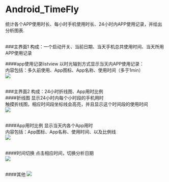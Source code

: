 # Android_TimeFly
统计各个APP使用时长、每小时手机使用时长、24小时内APP使用记录，并绘出分析图表.<br/><br/>

###主界面1
构成：一个启动开关、当前日期、当天手机总共使用时间、当天所用APP使用记录<br/>

####app使用记录listview
以时光轴到方式显示当天内APP使用记录：<br/>
内容包括：多久前使用、App图标、App名称、使用时间（多于1min）<br/>
![](https://github.com/xuzhitaosanta/Android_TimeFly/blob/master/pic/record.gif)<br/><br/>

###主界面2
构成：24小时折线图、App用时比例<br/>
####折线图
显示24小时内每个小时段的手机用时<br/>
触摸折线图，相应时间段坐标线会高亮，并且显示这个时间段的使用时间<br/>
![](https://github.com/xuzhitaosanta/Android_TimeFly/blob/master/pic/hoursinfo.gif)<br/><br/>

####App用时比例
显示当天内各个App用时<br/>
内容包括：App图标、App名称、使用时间、以及比例线<br/>
![](https://github.com/xuzhitaosanta/Android_TimeFly/blob/master/pic/appused.gif)<br/><br/>

####时间切换
点击相应时间，切换分析日期<br/>
![](https://github.com/xuzhitaosanta/Android_TimeFly/blob/master/pic/tag.gif)<br/><br/>

####其他
![](https://github.com/xuzhitaosanta/Android_TimeFly/blob/master/pic/start.gif)<br/><br/>
